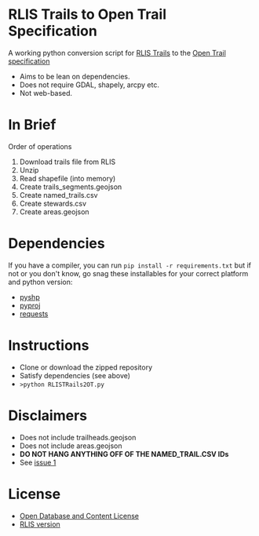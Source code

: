 RLIS Trails to Open Trail Specification
=================

A working python conversion script for [RLIS Trails](http://rlisdiscovery.oregonmetro.gov/?action=viewDetail&layerID=2404) to the [Open Trail specification](http://www.codeforamerica.org/specifications/trails/spec.html)

* Aims to be lean on dependencies.
 * Does not require GDAL, shapely, arcpy etc.
* Not web-based.

In Brief
========
Order of operations
1. Download trails file from RLIS
2. Unzip
3. Read shapefile (into memory)
4. Create trails_segments.geojson
5. Create named_trails.csv
6. Create stewards.csv
7. Create areas.geojson

Dependencies
============
If you have a compiler, you can run `pip install -r requirements.txt` but if not or you don't know,
go snag these installables for your correct platform and python version:

* [pyshp](http://www.lfd.uci.edu/~gohlke/pythonlibs/#pyshp)
* [pyproj](http://www.lfd.uci.edu/~gohlke/pythonlibs/#pyproj)
* [requests](http://www.lfd.uci.edu/~gohlke/pythonlibs/#requests)

Instructions
===========

* Clone or download the zipped repository
* Satisfy dependencies (see above)
* `>python RLISTRails2OT.py`

Disclaimers
==========

* Does not include trailheads.geojson
* Does not include areas.geojson
* **DO NOT HANG ANYTHING OFF OF THE NAMED_TRAIL.CSV IDs**
 * See [issue 1](https://github.com/sainsb/RLIS_Trails_to_OT/issues/1)

License
=======

* [Open Database and Content License](http://opendatacommons.org/licenses/odbl/)
* [RLIS version](http://www.oregonmetro.gov/sites/default/files/Open_Database_and_Content_Licenses.pdf)
